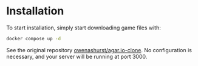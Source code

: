 # Installation

To start installation, simply start downloading game files with:

```bash
docker compose up -d
```

See the original repository [owenashurst/agar.io-clone](https://github.com/owenashurst/agar.io-clone). No configuration
is necessary, and your server will be running at port 3000.
